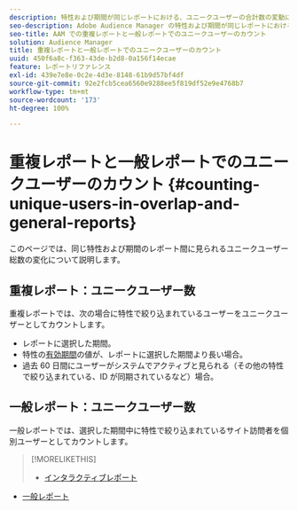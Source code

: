 ```yaml
---
description: 特性および期間が同じレポートにおける、ユニークユーザーの合計数の変動について説明します。
seo-description: Adobe Audience Manager の特性および期間が同じレポートにおける、ユニークユーザーの合計数の変動について説明します
seo-title: AAM での重複レポートと一般レポートでのユニークユーザーのカウント
solution: Audience Manager
title: 重複レポートと一般レポートでのユニークユーザーのカウント
uuid: 450f6a8c-f363-43de-b2d8-0a156f14ecae
feature: レポートリファレンス
exl-id: 439e7e8e-0c2e-4d3e-8148-61b9d57bf4df
source-git-commit: 92e2fcb5cea6560e9288ee5f819df52e9e4768b7
workflow-type: tm+mt
source-wordcount: '173'
ht-degree: 100%

---
```


# 重複レポートと一般レポートでのユニークユーザーのカウント {#counting-unique-users-in-overlap-and-general-reports}

このページでは、同じ特性および期間のレポート間に見られるユニークユーザー総数の変化について説明します。

<!-- 

c_unique_user_counts.xml

 -->

## 重複レポート：ユニークユーザー数

重複レポートでは、次の場合に特性で絞り込まれているユーザーをユニークユーザーとしてカウントします。

* レポートに選択した期間。
* 特性の[有効期間](../features/traits/segment-ttl-explained.md)の値が、レポートに選択した期間より長い場合。
* 過去 60 日間にユーザーがシステムでアクティブと見られる（その他の特性で絞り込まれている、ID が同期されているなど）場合。

## 一般レポート：ユニークユーザー数

一般レポートでは、選択した期間中に特性で絞り込まれているサイト訪問者を個別ユーザーとしてカウントします。

>[!MORELIKETHIS]
>
>* [インタラクティブレポート](../reporting/dynamic-reports/dynamic-reports.md#interactive-and-overlap-reports)
* [一般レポート](../reporting/general-reports.md#general-reports-overview)

